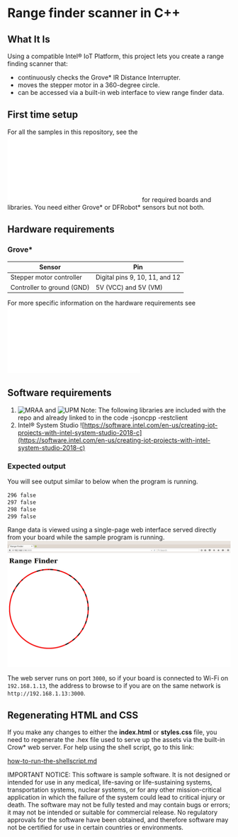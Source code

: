 ﻿# Range finder scanner in C++

## What It Is

Using a compatible Intel® IoT Platform, this project lets you create a range finding scanner that:

- continuously checks the Grove\* IR Distance Interrupter.
- moves the stepper motor in a 360-degree circle.
- can be accessed via a built-in web interface to view range finder data.

## First time setup
For all the samples in this repository, see the ![General Setup Instructions](./../../README.md#setup) for required boards and libraries.  You need either Grove\* or DFRobot\* sensors but not both.

## Hardware requirements

### Grove\* 

Sensor | Pin
--- | ---
Stepper motor controller | Digital pins 9, 10, 11, and 12
Controller to ground (GND) | 5V (VCC) and 5V (VM)

For more specific information on the hardware requirements see ![Hardware Details](./../README.md#hardware-requirements)

## Software requirements

1. ![MRAA](https://github.com/intel-iot-devkit/mraa) and ![UPM](https://github.com/intel-iot-devkit/upm)
Note: The following libraries are included with the repo and already linked to in the code -jsoncpp -restclient
2. Intel® System Studio ![https://software.intel.com/en-us/creating-iot-projects-with-intel-system-studio-2018-c](https://software.intel.com/en-us/creating-iot-projects-with-intel-system-studio-2018-c) 

### Expected output
You will see output similar to below when the program is running.

```
296 false
297 false
298 false
299 false 
```

Range data is viewed using a single-page web interface served directly from your board while the sample program is running.<br>
![](./../../images/js/range-finder-web.png)

The web server runs on port `3000`, so if your board is connected to Wi-Fi on `192.168.1.13`, the address to browse to if you are on the same network is `http://192.168.1.13:3000`.

## Regenerating HTML and CSS

If you make any changes to either the **index.html** or **styles.css** file, you need to regenerate the .hex file used to serve up the assets via the built-in Crow\* web server.
For help using the shell script, go to this link:

[how-to-run-the-shellscript.md](./../../docs/cpp/how-to-run-the-shellscript.md)

IMPORTANT NOTICE: This software is sample software. It is not designed or intended for use in any medical, life-saving or life-sustaining systems, transportation systems, nuclear systems, or for any other mission-critical application in which the failure of the system could lead to critical injury or death. The software may not be fully tested and may contain bugs or errors; it may not be intended or suitable for commercial release. No regulatory approvals for the software have been obtained, and therefore software may not be certified for use in certain countries or environments.
